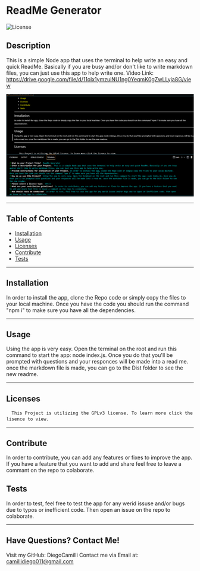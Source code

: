 # ReadMe Generator
  ![License](https://img.shields.io/badge/license-GPLv3-blue)
  ## Description
  This is a simple Node app that uses the terminal to help write an easy and quick ReadMe. Basically if you are busy and/or don't like to write markdown files, you can just use this app to help write one.
  Video Link: https://drive.google.com/file/d/11olx1ymzuiNU1ng0YeqmK0gZwLLyja8G/view
  
  ![add example](./Assets/appshowing.png)
___
  ## Table of Contents
  * [Installation](#installation)
  * [Usage](#usage)
  * [Licenses](#licenses)
  * [Contribute](#contribute)
  * [Tests](#tests)
  ___
  ## Installation
  In order to install the app, clone the Repo code or simply copy the files to your local machine. Once you have the code you should run the command "npm i" to make sure you have all the dependencies.
  ___
  ## Usage
  Using the app is very easy. Open the terminal on the root and run this command to start the app: node index.js. Once you do that you'll be prompted with questions and your responces will be made into a read me. once the markdown file is made, you can go to the Dist folder to see the new readme.
  ___
  ## Licenses
  
      This Project is utilizing the GPLv3 license. To learn more click the lisence to view.
  ___
  ## Contribute
  In order to contribute, you can add any features or fixes to improve the app. If you have a feature that you want to add and share feel free to leave a commant on the repo to colaborate.
  ## Tests
  In order to test, feel free to test the app for any werid issuse and/or bugs due to typos or inefficient code. Then open an issue on the repo to colaborate.
  ___
  ## Have Questions? Contact Me!
  
  Visit my GitHub: DiegoCamilli
  Contact me via Email at: camillidiego011@gmail.com

